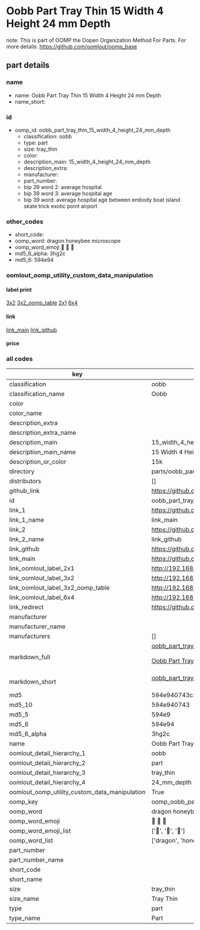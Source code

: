 # Oobb Part Tray Thin 15 Width 4 Height 24 mm Depth  

note: This is part of OOMP the Oopen Organization Method For Parts. For more details: https://github.com/oomlout/oomp_base

##  part details
  







### name
* name: Oobb Part Tray Thin 15 Width 4 Height 24 mm Depth
* name_short: 
### id
* oomp_id: oobb_part_tray_thin_15_width_4_height_24_mm_depth
  * classification: oobb
  * type: part
  * size: tray_thin
  * color: 
  * description_main: 15_width_4_height_24_mm_depth
  * description_extra: 
  * manufacturer: 
  * part_number: 
  * bip 39 word 2: average hospital
  * bip 39 word 3: average hospital age
  * bip 39 word: average hospital age between embody boat island skate trick exotic point airport

### other_codes
* short_code: 
* oomp_word: dragon honeybee microscope
* oomp_word_emoji :dragon: :honeybee: :microscope:
* md5_6_alpha: 3hg2c
* md5_6: 594e94






### oomlout_oomp_utility_custom_data_manipulation
#### label print
[3x2](http://192.168.1.245:1112/?label=oomp%203hg2c)
[3x2_oomp_table](http://192.168.1.108:1112/?label=oomp%203hg2c)
[2x1](http://192.168.1.242:1112/?label=oomp%203hg2c)
[6x4](http://192.168.1.55:1112/?label=oomp%203hg2c)    

#### link

[link_main](https://github.com/oomlout/oomlout_oomp_version_1_messy/tree/main/parts/oobb_part_tray_thin_15_width_4_height_24_mm_depth) [link_github](https://github.com/oomlout/oomlout_oomp_version_1_messy/tree/main/parts/oobb_part_tray_thin_15_width_4_height_24_mm_depth)                             

#### price







### all codes 
| key | value |  
| --- | --- |  
| classification | oobb |  
| classification_name | Oobb |  
| color |  |  
| color_name |  |  
| description_extra |  |  
| description_extra_name |  |  
| description_main | 15_width_4_height_24_mm_depth |  
| description_main_name | 15 Width 4 Height 24 mm Depth |  
| description_or_color | 15k |  
| directory | parts/oobb_part_tray_thin_15_width_4_height_24_mm_depth |  
| distributors | [] |  
| github_link | https://github.com/oomlout/oomlout_oomp_part_src/tree/main/parts/oobb_part_tray_thin_15_width_4_height_24_mm_depth |  
| id | oobb_part_tray_thin_15_width_4_height_24_mm_depth |  
| link_1 | https://github.com/oomlout/oomlout_oomp_version_1_messy/tree/main/parts/oobb_part_tray_thin_15_width_4_height_24_mm_depth |  
| link_1_name | link_main |  
| link_2 | https://github.com/oomlout/oomlout_oomp_version_1_messy/tree/main/parts/oobb_part_tray_thin_15_width_4_height_24_mm_depth |  
| link_2_name | link_github |  
| link_github | https://github.com/oomlout/oomlout_oomp_version_1_messy/tree/main/parts/oobb_part_tray_thin_15_width_4_height_24_mm_depth |  
| link_main | https://github.com/oomlout/oomlout_oomp_version_1_messy/tree/main/parts/oobb_part_tray_thin_15_width_4_height_24_mm_depth |  
| link_oomlout_label_2x1 | http://192.168.1.242:1112/?label=oomp%203hg2c |  
| link_oomlout_label_3x2 | http://192.168.1.245:1112/?label=oomp%203hg2c |  
| link_oomlout_label_3x2_oomp_table | http://192.168.1.108:1112/?label=oomp%203hg2c |  
| link_oomlout_label_6x4 | http://192.168.1.55:1112/?label=oomp%203hg2c |  
| link_redirect | https://github.com/oomlout/oomlout_oomp_version_1_messy/tree/main/parts/oobb_part_tray_thin_15_width_4_height_24_mm_depth |  
| manufacturer |  |  
| manufacturer_name |  |  
| manufacturers | [] |  
| markdown_full | [oobb_part_tray_thin_15_width_4_height_24_mm_depth](none)<br>[](none)<br>[Oobb Part Tray Thin 15 Width 4 Height 24 Mm Depth](none)<br><br> |  
| markdown_short | [oobb_part_tray_thin_15_width_4_height_24_mm_depth](none)<br><br> |  
| md5 | 594e940743ca0ecc6324315a099b787e |  
| md5_10 | 594e940743 |  
| md5_5 | 594e9 |  
| md5_6 | 594e94 |  
| md5_6_alpha | 3hg2c |  
| name | Oobb Part Tray Thin 15 Width 4 Height 24 mm Depth |  
| oomlout_detail_hierarchy_1 | oobb |  
| oomlout_detail_hierarchy_2 | part |  
| oomlout_detail_hierarchy_3 | tray_thin |  
| oomlout_detail_hierarchy_4 | 24_mm_depth |  
| oomlout_oomp_utility_custom_data_manipulation | True |  
| oomp_key | oomp_oobb_part_tray_thin_15_width_4_height_24_mm_depth |  
| oomp_word | dragon honeybee microscope |  
| oomp_word_emoji | :dragon: :honeybee: :microscope: |  
| oomp_word_emoji_list | [':dragon:', ':honeybee:', ':microscope:'] |  
| oomp_word_list | ['dragon', 'honeybee', 'microscope'] |  
| part_number |  |  
| part_number_name |  |  
| short_code |  |  
| short_name |  |  
| size | tray_thin |  
| size_name | Tray Thin |  
| type | part |  
| type_name | Part |  
